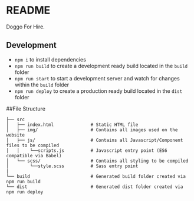 # README
Doggo For Hire.

## Development
* `npm i` to install dependencies
* `npm run build` to create a development ready build located in the `build` folder
* `npm run start` to start a development server and watch for changes within the `build` folder
* `npm run deploy` to create a production ready build located in the `dist` folder

##File Structure
```
├── src
│   ├── index.html              # Static HTML file
│   ├── img/                    # Contains all images used on the website
│   ├── js/                     # Contains all Javascript/Component files to be compiled
│   │    └──scripts.js          # Javascript entry point (ES6 compatible via Babel)
│   └── scss/                   # Contains all styling to be compiled
│        └──style.scss          # Sass entry point
|
└── build                       # Generated build folder created via npm run build
└── dist                        # Generated dist folder created via npm run deploy
```

